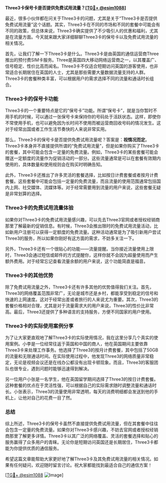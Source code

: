**Three3卡保号卡是否提供免费试用流量？[[TG💪+ @esim1088](https://t.me/s/esim1088)]**

最近，很多小伙伴都在问关于Three3卡的问题，尤其是关于“Three3卡是否提供免费试用流量”这个话题。其实，Three3卡在不同的市场和不同的套餐中可能会有不同的政策，但总体来说，Three3卡确实提供了不少吸引人的优惠和福利，尤其是在流量方面。今天就来跟大家详细聊聊Three3卡的保号卡以及免费试用流量的相关情况。

首先，让我们了解一下Three3卡是什么。Three3卡是由英国的通信运营商Three推出的预付费SIM卡服务。Three是英国四大移动网络运营商之一，以其覆盖广、信号稳定、性价比高而闻名。Three3卡不仅适合短期访问英国的游客使用，也非常适合长期居住在英国的人士，尤其是那些需要大量数据流量支持的人群。Three3卡的套餐种类丰富，可以根据用户的需求选择不同的流量和通话时长组合。

### Three3卡的保号卡功能

Three3卡的一个重要特点是它的“保号卡”功能。所谓“保号卡”，就是当你暂时不用手机的时候，可以通过一张保号卡来保持你的号码处于活跃状态。这样，即使你不常使用手机，也可以避免因为长时间不使用而被运营商回收号码的情况发生。这对于经常出国或者工作生活节奏快的人来说非常实用。

那么，Three3卡的保号卡是否提供免费试用流量呢？答案是：**视情况而定**。Three3卡本身并不直接提供所谓的“免费试用流量”，但是如果你购买了Three3卡的套餐，其中可能会包含一定量的免费流量。例如，Three3卡的某些套餐可能会赠送一定额度的流量作为促销活动的一部分。这些流量通常是可以在套餐有效期内使用的，具体数量和使用规则会在购买时明确告知。

此外，Three3卡还推出了许多灵活的套餐选择，比如按日计费套餐或者按月计费套餐。这些套餐中可能会包括一定量的免费流量，而且流量的使用范围通常包括国内上网、社交媒体、流媒体等。对于经常需要用到流量的用户来说，这些套餐无疑是非常划算的选择。

### Three3卡的免费试用流量体验

如果你对Three3卡的免费试用流量感兴趣，可以先去Three3官网或者授权经销商那里了解最新的促销信息。有时候，Three3会推出限时的免费试用流量活动，比如新用户注册可以获得一定额度的免费流量。这种活动通常是为了吸引新用户尝试Three3的服务，所以如果你刚好有这方面的需求，不妨多关注一下。

另外，Three3卡还有一个很贴心的功能——流量提醒。当你接近流量使用上限时，Three3会通过短信或邮件的方式提醒你，这样你就不会因为超量使用而产生额外费用。对于经常忘记查看流量余额的用户来说，这个功能简直是福音。

### Three3卡的其他优势

除了免费试用流量之外，Three3卡还有许多其他的优势值得我们关注。首先，Three3的网络覆盖范围非常广，无论是城市还是乡村，都能享受到稳定的信号和快速的上网速度。这对于经常出差或者旅行的人来说尤为重要。其次，Three3的套餐价格相对合理，尤其是对于流量需求大的用户来说，Three3的性价比非常高。最后，Three3还提供了多种语言的支持服务，方便不同国家的用户使用。

### Three3卡的实际使用案例分享

为了让大家更直观地了解Three3卡的实际使用情况，我在这里分享几个真实的使用案例。小李是一位经常往返于英国和中国的商人，他在英国期间主要依靠Three3卡来处理工作事务。他选择了Three3的按月计费套餐，其中包括了50GB的流量和无限通话时间。在实际使用过程中，他发现Three3的网络质量非常稳定，无论是视频会议还是在线办公都没有出现卡顿现象。而且，Three3的客服团队也很专业，遇到问题时能够迅速得到解决。

另一位用户小张是一名学生，他在英国留学期间选择了Three3的按日计费套餐。这种套餐的优点在于灵活性强，可以根据自己的实际需求随时调整流量和通话时长。小张表示，Three3的流量使用非常透明，每天的消费明细都会发送到他的手机上，让他对自己的花费一目了然。

### 总结

综上所述，Three3卡的保号卡虽然不直接提供免费试用流量，但在其套餐中往往会包含一定量的免费流量。如果你对Three3卡感兴趣，不妨去官网或者授权经销商那里了解更多详情。Three3卡以其广泛的网络覆盖、灵活的套餐选择和贴心的服务赢得了众多用户的青睐。无论你是短期访问英国还是长期居住，Three3卡都能为你提供优质的通信服务。

希望这篇文章能帮助大家更好地了解Three3卡及其免费试用流量的相关情况。如果有任何疑问，欢迎随时留言讨论。祝大家都能找到最适合自己的通信方案！

[[TG💪+ @esim1088](https://t.me/s/esim1088) ![Image](https://i.postimg.cc/4NQfJmqS/Snipaste-2025-05-13-00-14-12.png)]